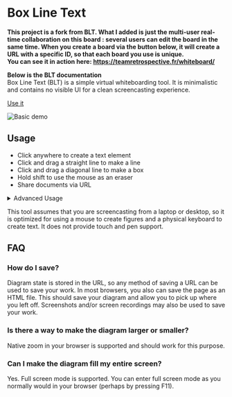 Box Line Text
=============
**This project is a fork from BLT. 
What I added is just the multi-user real-time collaboration on this board : several users can edit the board in the same time. When you create a board via the button below, it will create a URL with a specific ID, so that each board you use is unique.<br />
You can see it in action here: https://teamretrospective.fr/whiteboard/**


**Below is the BLT documentation**  
Box Line Text (BLT) is a simple virtual whiteboarding tool. It is minimalistic and contains no visible UI for a clean screencasting experience.

[Use it](https://box-line-text.netlify.app/)

![Basic demo](media/demo.gif)

Usage
-----

- Click anywhere to create a text element
- Click and drag a straight line to make a line
- Click and drag a diagonal line to make a box
- Hold shift to use the mouse as an eraser
- Share documents via URL

<details>
<summary>Advanced Usage</summary>

- Press Ctrl-z to undo creating elements
- Press Ctrl and drag an element to move it
- Press Ctrl and drag the background to move all elements
- Immediately after creating an element, use the arrow keys to cycle through a few basic styles:
    - Boxes - Background colors
    - Lines - Arrows
    - Floating text - Double size, quad size, vertical
</details>    

This tool assumes that you are screencasting from a laptop or desktop, so it is optimized for using a mouse to create figures and a physical keyboard to create text. It does not provide touch and pen support.

FAQ
---

### How do I save?

Diagram state is stored in the URL, so any method of saving a URL can be used to save your work. In most browsers, you also can save the page as an HTML file. This should save your diagram and allow you to pick up where you left off. Screenshots and/or screen recordings may also be used to save your work.

### Is there a way to make the diagram larger or smaller?

Native zoom in your browser is supported and should work for this purpose.

### Can I make the diagram fill my entire screen?

Yes. Full screen mode is supported. You can enter full screen mode as you normally would in your browser (perhaps by pressing F11).
